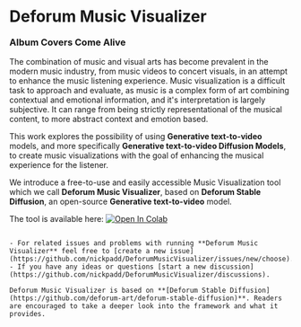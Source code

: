 # Deforum Music Visualizer
<h3 style="margin-top: 5px;">Album Covers Come Alive</h3>

The combination of music and visual arts has become prevalent in the modern music industry, from music videos to concert visuals, in an attempt to enhance the music listening experience. Music visualization is a difficult task to approach and evaluate, as music is a complex form of art combining contextual and emotional information, and it's interpretation is largely subjective. It can range from being strictly representational of the musical content, to more abstract context and emotion based.

This work explores the possibility of using **Generative text-to-video** models, and more specifically **Generative text-to-video Diffusion Models**, to create music visualizations with the goal of enhancing the musical experience for the listener. 

We introduce a free-to-use and easily accessible Music Visualization tool which we call **Deforum Music Visualizer**, based on **Deforum Stable Diffusion**, an open-source **Generative text-to-video** model. 

The tool is available here: 
[![Open In Colab](https://colab.research.google.com/assets/colab-badge.svg)](https://colab.research.google.com/drive/17Z-UW9ybR113xKxOKK88Wcfsl621wQzM#scrollTo=UuttUY-t-gtd)

```{tableofcontents}
```

```{note}
- For related issues and problems with running **Deforum Music Visualizer** feel free to [create a new issue](https://github.com/nickpadd/DeforumMusicVisualizer/issues/new/choose). 
- If you have any ideas or questions [start a new discussion](https://github.com/nickpadd/DeforumMusicVisualizer/discussions).
```
```{seealso}
Deforum Music Visualizer is based on **[Deforum Stable Diffusion](https://github.com/deforum-art/deforum-stable-diffusion)**. Readers are encouraged to take a deeper look into the framework and what it provides.
```


<!-- Google tag (gtag.js) -->
<script async src="https://www.googletagmanager.com/gtag/js?id=G-STDMQBHS2E"></script>
<script>
  window.dataLayer = window.dataLayer || [];
  function gtag(){dataLayer.push(arguments);}
  gtag('js', new Date());

  gtag('config', 'G-STDMQBHS2E');
</script>
